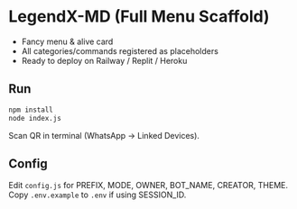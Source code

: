 
# LegendX-MD (Full Menu Scaffold)

- Fancy menu & alive card
- All categories/commands registered as placeholders
- Ready to deploy on Railway / Replit / Heroku

## Run
```bash
npm install
node index.js
```

Scan QR in terminal (WhatsApp → Linked Devices).

## Config
Edit `config.js` for PREFIX, MODE, OWNER, BOT_NAME, CREATOR, THEME.
Copy `.env.example` to `.env` if using SESSION_ID.
